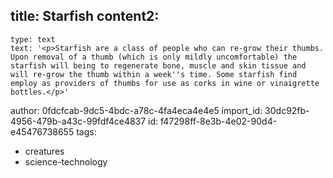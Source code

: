 title: Starfish
content2:
  -
    type: text
    text: '<p>Starfish are a class of people who can re-grow their thumbs. Upon removal of a thumb (which is only mildly uncomfortable) the starfish will being to regenerate bone, muscle and skin tissue and will re-grow the thumb within a week''s time. Some starfish find employ as providers of thumbs for use as corks in wine or vinaigrette bottles.</p>'
author: 0fdcfcab-9dc5-4bdc-a78c-4fa4eca4e4e5
import_id: 30dc92fb-4956-479b-a43c-99fdf4ce4837
id: f47298ff-8e3b-4e02-90d4-e45476738655
tags:
  - creatures
  - science-technology
